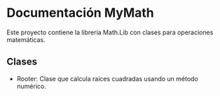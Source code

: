 # Documentación MyMath

Este proyecto contiene la librería Math.Lib con clases para operaciones matemáticas.

## Clases

- Rooter: Clase que calcula raíces cuadradas usando un método numérico.
